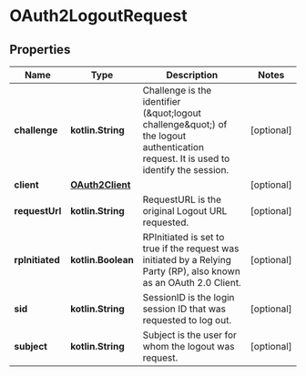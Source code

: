 
# OAuth2LogoutRequest

## Properties
| Name | Type | Description | Notes |
| ------------ | ------------- | ------------- | ------------- |
| **challenge** | **kotlin.String** | Challenge is the identifier (\&quot;logout challenge\&quot;) of the logout authentication request. It is used to identify the session. |  [optional] |
| **client** | [**OAuth2Client**](OAuth2Client.md) |  |  [optional] |
| **requestUrl** | **kotlin.String** | RequestURL is the original Logout URL requested. |  [optional] |
| **rpInitiated** | **kotlin.Boolean** | RPInitiated is set to true if the request was initiated by a Relying Party (RP), also known as an OAuth 2.0 Client. |  [optional] |
| **sid** | **kotlin.String** | SessionID is the login session ID that was requested to log out. |  [optional] |
| **subject** | **kotlin.String** | Subject is the user for whom the logout was request. |  [optional] |



